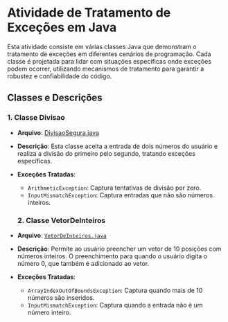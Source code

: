 # Atividade de Tratamento de Exceções em Java

Esta atividade consiste em várias classes Java que demonstram o tratamento de exceções em diferentes cenários de programação. Cada classe é projetada para lidar com situações específicas onde exceções podem ocorrer, utilizando mecanismos de tratamento para garantir a robustez e confiabilidade do código.

## Classes e Descrições

### 1. Classe Divisao
- **Arquivo**: [DivisaoSegura.java](https://github.com/joycebeatriz/construcao-sw/blob/main/atividade08/DivisaoSegura.java)
- **Descrição**: Esta classe aceita a entrada de dois números do usuário e realiza a divisão do primeiro pelo segundo, tratando exceções específicas.
- **Exceções Tratadas**:
  - `ArithmeticException`: Captura tentativas de divisão por zero.
  - `InputMismatchException`: Captura entradas que não são números inteiros.

  ### 2. Classe VetorDeInteiros
- **Arquivo**: [`VetorDeInteiros.java`]()
- **Descrição**: Permite ao usuário preencher um vetor de 10 posições com números inteiros. O preenchimento para quando o usuário digita o número 0, que também é adicionado ao vetor.
- **Exceções Tratadas**:
  - `ArrayIndexOutOfBoundsException`: Captura quando mais de 10 números são inseridos.
  - `InputMismatchException`: Captura quando a entrada não é um número inteiro.